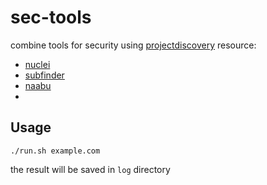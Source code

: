 # sec-tools
combine tools for security using [projectdiscovery](https://github.com/projectdiscovery) resource:

- [nuclei](https://github.com/projectdiscovery/nuclei)
- [subfinder](https://github.com/projectdiscovery/subfinder)
- [naabu](https://github.com/projectdiscovery/naabu)
- 

## Usage
```shell
./run.sh example.com
```

the result will be saved in `log` directory